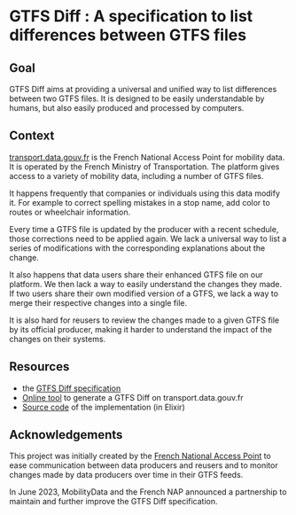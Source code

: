 # GTFS Diff : A specification to list differences between GTFS files

## Goal
GTFS Diff aims at providing a universal and unified way to list differences between two GTFS files. It is designed to be easily understandable by humans, but also easily produced and processed by computers.

## Context
[transport.data.gouv.fr](transport.data.gouv.fr) is the French National Access Point for mobility data. It is operated by the French Ministry of Transportation. The platform gives access to a variety of mobility data, including a number of GTFS files.

It happens frequently that companies or individuals using this data modify it. For example to correct spelling mistakes in a stop name, add color to routes or wheelchair information.

Every time a GTFS file is updated by the producer with a recent schedule, those corrections need to be applied again. We lack a universal way to list a series of modifications with the corresponding explanations about the change.

It also happens that data users share their enhanced GTFS file on our platform. We then lack a way to easily understand the changes they made. If two users share their own modified version of a GTFS, we lack a way to merge their respective changes into a single file.

It is also hard for reusers to review the changes made to a given GTFS file by its official producer, making it harder to understand the impact of the changes on their systems.

## Resources
- the [GTFS Diff specification](specification.md)
- [Online tool](https://transport.data.gouv.fr/tools/gtfs_diff) to generate a GTFS Diff on transport.data.gouv.fr
- [Source code](https://github.com/etalab/transport-site/blob/b6bdd7749192e52bccb9ecbb33e436b56c9fd693/apps/transport/lib/transport/gtfs_diff.ex) of the implementation (in Elixir)

## Acknowledgements

This project was initially created by the [French National Access Point](https://transport.data.gouv.fr/) to ease communication between data producers and reusers and to monitor changes made by data producers over time in their GTFS feeds.

In June 2023, MobilityData and the French NAP announced a partnership to maintain and further improve the GTFS Diff specification.
